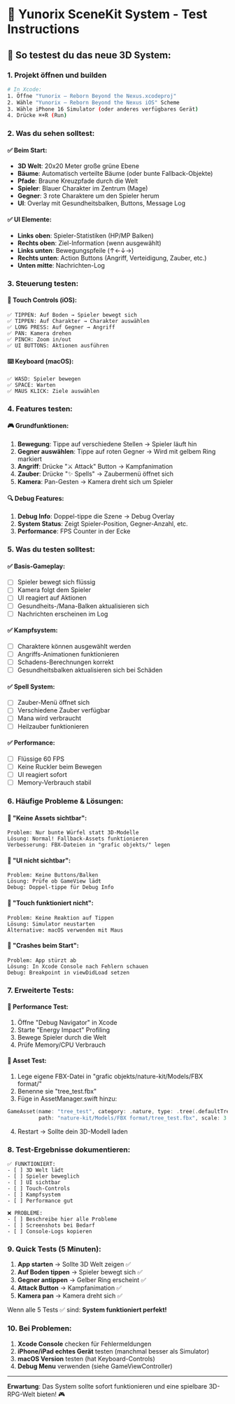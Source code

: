 # 🧪 Yunorix SceneKit System - Test Instructions

## 🚀 So testest du das neue 3D System:

### 1. Projekt öffnen und builden
```bash
# In Xcode:
1. Öffne "Yunorix – Reborn Beyond the Nexus.xcodeproj"
2. Wähle "Yunorix – Reborn Beyond the Nexus iOS" Scheme
3. Wähle iPhone 16 Simulator (oder anderes verfügbares Gerät)
4. Drücke ⌘+R (Run)
```

### 2. Was du sehen solltest:

#### ✅ Beim Start:
- **3D Welt**: 20x20 Meter große grüne Ebene
- **Bäume**: Automatisch verteilte Bäume (oder bunte Fallback-Objekte)
- **Pfade**: Braune Kreuzpfade durch die Welt
- **Spieler**: Blauer Charakter im Zentrum (Mage)
- **Gegner**: 3 rote Charaktere um den Spieler herum
- **UI**: Overlay mit Gesundheitsbalken, Buttons, Message Log

#### ✅ UI Elemente:
- **Links oben**: Spieler-Statistiken (HP/MP Balken)
- **Rechts oben**: Ziel-Information (wenn ausgewählt)
- **Links unten**: Bewegungspfeile (↑←↓→)
- **Rechts unten**: Action Buttons (Angriff, Verteidigung, Zauber, etc.)
- **Unten mitte**: Nachrichten-Log

### 3. Steuerung testen:

#### 📱 Touch Controls (iOS):
```
✅ TIPPEN: Auf Boden → Spieler bewegt sich
✅ TIPPEN: Auf Charakter → Charakter auswählen
✅ LONG PRESS: Auf Gegner → Angriff
✅ PAN: Kamera drehen
✅ PINCH: Zoom in/out
✅ UI BUTTONS: Aktionen ausführen
```

#### ⌨️ Keyboard (macOS):
```
✅ WASD: Spieler bewegen
✅ SPACE: Warten
✅ MAUS KLICK: Ziele auswählen
```

### 4. Features testen:

#### 🎮 Grundfunktionen:
1. **Bewegung**: Tippe auf verschiedene Stellen → Spieler läuft hin
2. **Gegner auswählen**: Tippe auf roten Gegner → Wird mit gelbem Ring markiert
3. **Angriff**: Drücke "⚔️ Attack" Button → Kampfanimation
4. **Zauber**: Drücke "✨ Spells" → Zaubermenü öffnet sich
5. **Kamera**: Pan-Gesten → Kamera dreht sich um Spieler

#### 🔍 Debug Features:
1. **Debug Info**: Doppel-tippe die Szene → Debug Overlay
2. **System Status**: Zeigt Spieler-Position, Gegner-Anzahl, etc.
3. **Performance**: FPS Counter in der Ecke

### 5. Was du testen solltest:

#### ✅ Basis-Gameplay:
- [ ] Spieler bewegt sich flüssig
- [ ] Kamera folgt dem Spieler
- [ ] UI reagiert auf Aktionen
- [ ] Gesundheits-/Mana-Balken aktualisieren sich
- [ ] Nachrichten erscheinen im Log

#### ✅ Kampfsystem:
- [ ] Charaktere können ausgewählt werden
- [ ] Angriffs-Animationen funktionieren
- [ ] Schadens-Berechnungen korrekt
- [ ] Gesundheitsbalken aktualisieren sich bei Schäden

#### ✅ Spell System:
- [ ] Zauber-Menü öffnet sich
- [ ] Verschiedene Zauber verfügbar
- [ ] Mana wird verbraucht
- [ ] Heilzauber funktionieren

#### ✅ Performance:
- [ ] Flüssige 60 FPS
- [ ] Keine Ruckler beim Bewegen
- [ ] UI reagiert sofort
- [ ] Memory-Verbrauch stabil

### 6. Häufige Probleme & Lösungen:

#### 🚨 "Keine Assets sichtbar":
```
Problem: Nur bunte Würfel statt 3D-Modelle
Lösung: Normal! Fallback-Assets funktionieren
Verbesserung: FBX-Dateien in "grafic objekts/" legen
```

#### 🚨 "UI nicht sichtbar":
```
Problem: Keine Buttons/Balken
Lösung: Prüfe ob GameView lädt
Debug: Doppel-tippe für Debug Info
```

#### 🚨 "Touch funktioniert nicht":
```
Problem: Keine Reaktion auf Tippen
Lösung: Simulator neustarten
Alternative: macOS verwenden mit Maus
```

#### 🚨 "Crashes beim Start":
```
Problem: App stürzt ab
Lösung: In Xcode Console nach Fehlern schauen
Debug: Breakpoint in viewDidLoad setzen
```

### 7. Erweiterte Tests:

#### 🔬 Performance Test:
1. Öffne "Debug Navigator" in Xcode
2. Starte "Energy Impact" Profiling
3. Bewege Spieler durch die Welt
4. Prüfe Memory/CPU Verbrauch

#### 🔬 Asset Test:
1. Lege eigene FBX-Datei in "grafic objekts/nature-kit/Models/FBX format/"
2. Benenne sie "tree_test.fbx"
3. Füge in AssetManager.swift hinzu:
```swift
GameAsset(name: "tree_test", category: .nature, type: .tree(.defaultTree), 
          path: "nature-kit/Models/FBX format/tree_test.fbx", scale: 3.0)
```
4. Restart → Sollte dein 3D-Modell laden

### 8. Test-Ergebnisse dokumentieren:

```
✅ FUNKTIONIERT:
- [ ] 3D Welt lädt
- [ ] Spieler beweglich  
- [ ] UI sichtbar
- [ ] Touch-Controls
- [ ] Kampfsystem
- [ ] Performance gut

❌ PROBLEME:
- [ ] Beschreibe hier alle Probleme
- [ ] Screenshots bei Bedarf
- [ ] Console-Logs kopieren
```

### 9. Quick Tests (5 Minuten):

1. **App starten** → Sollte 3D Welt zeigen ✅
2. **Auf Boden tippen** → Spieler bewegt sich ✅  
3. **Gegner antippen** → Gelber Ring erscheint ✅
4. **Attack Button** → Kampfanimation ✅
5. **Kamera pan** → Kamera dreht sich ✅

Wenn alle 5 Tests ✅ sind: **System funktioniert perfekt!**

### 10. Bei Problemen:

1. **Xcode Console** checken für Fehlermeldungen
2. **iPhone/iPad echtes Gerät** testen (manchmal besser als Simulator)
3. **macOS Version** testen (hat Keyboard-Controls)
4. **Debug Menu** verwenden (siehe GameViewController)

---

**Erwartung**: Das System sollte sofort funktionieren und eine spielbare 3D-RPG-Welt bieten! 🎮